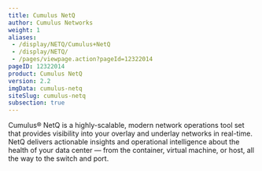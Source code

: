 ```yaml
---
title: Cumulus NetQ
author: Cumulus Networks
weight: 1
aliases:
 - /display/NETQ/Cumulus+NetQ
 - /display/NETQ/
 - /pages/viewpage.action?pageId=12322014
pageID: 12322014
product: Cumulus NetQ
version: 2.2
imgData: cumulus-netq
siteSlug: cumulus-netq
subsection: true
---
```

Cumulus® NetQ is a highly-scalable, modern network operations tool set that provides visibility into your overlay and underlay networks in real-time. NetQ delivers actionable insights and operational intelligence about the health of your data center — from the container, virtual machine, or host, all the way to the switch and port.
